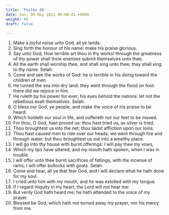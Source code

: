 ```yaml
---
title: 'Psalms 66'
date: Sun, 09 May 2021 00:00:01 +0000
weight: 66
draft: false
  
---
```


1. Make a joyful noise unto God, all ye lands:
2. Sing forth the honour of his name: make his praise glorious.
3. Say unto God, How terrible art thou in thy works! through the greatness of thy power shall thine enemies submit themselves unto thee.
4. All the earth shall worship thee, and shall sing unto thee; they shall sing to thy name. Selah.
5. Come and see the works of God: he is terrible in his doing toward the children of men.
6. He turned the sea into dry land: they went through the flood on foot: there did we rejoice in him.
7. He ruleth by his power for ever; his eyes behold the nations: let not the rebellious exalt themselves. Selah.
8. O bless our God, ye people, and make the voice of his praise to be heard:
9. Which holdeth our soul in life, and suffereth not our feet to be moved.
10. For thou, O God, hast proved us: thou hast tried us, as silver is tried.
11. Thou broughtest us into the net; thou laidst affliction upon our loins.
12. Thou hast caused men to ride over our heads; we went through fire and through water: but thou broughtest us out into a wealthy place.
13. I will go into thy house with burnt offerings: I will pay thee my vows,
14. Which my lips have uttered, and my mouth hath spoken, when I was in trouble.
15. I will offer unto thee burnt sacrifices of fatlings, with the incense of rams; I will offer bullocks with goats. Selah.
16. Come and hear, all ye that fear God, and I will declare what he hath done for my soul.
17. I cried unto him with my mouth, and he was extolled with my tongue.
18. If I regard iniquity in my heart, the Lord will not hear me:
19. But verily God hath heard me; he hath attended to the voice of my prayer.
20. Blessed be God, which hath not turned away my prayer, nor his mercy from me.

